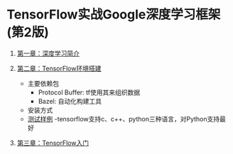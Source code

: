 # TensorFlow实战Google深度学习框架(第2版)
1. [第一章：深度学习简介]()

2. [第二章：TensorFlow环境搭建]()
    - 主要依赖包
        - Protocol Buffer:  tf使用其来组织数据
        - Bazel:            自动化构建工具
    - 安装方式
    - [测试样例](chapter_02/test.py)
        -tensorflow支持c、c++、python三种语言，对Python支持最好

3. [第三章：TensorFlow入门](chapter_03/README.md) 
